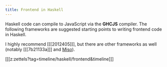 ```yaml
---
title: Frontend in Haskell
---
```


Haskell code can compile to JavaScript via the **GHCJS** compiler. The following frameworks are suggested starting points to writing frontend code in Haskell.

I highly recommend [[[2012405]]], but there are other frameworks as well (notably [[[7b21133a]]] and [Miso](https://haskell-miso.org/)). 

[[[z:zettels?tag=timeline/haskell/frontend&timeline]]]